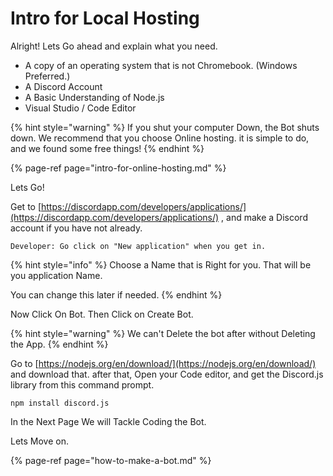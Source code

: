 # Intro for Local Hosting

Alright! Lets Go ahead and explain what you need.

* A copy of an operating system that is not Chromebook. \(Windows Preferred.\)
* A Discord Account
* A Basic Understanding of Node.js
* Visual Studio /  Code Editor

{% hint style="warning" %}
If you shut your computer Down, the Bot shuts down. We recommend that you choose Online hosting. it is simple to do, and we found some free things!
{% endhint %}

{% page-ref page="intro-for-online-hosting.md" %}

Lets Go!

Get to [https://discordapp.com/developers/applications/](https://discordapp.com/developers/applications/) , and make a Discord account if you have not already.

```
Developer: Go click on "New application" when you get in.
```

{% hint style="info" %}
 Choose a Name that is Right for you. That will be you application Name.

You can change this later if needed. 
{% endhint %}

Now Click On Bot. Then Click on Create Bot.

{% hint style="warning" %}
We can't Delete the bot after without Deleting the App. 
{% endhint %}

Go to [https://nodejs.org/en/download/](https://nodejs.org/en/download/) and download that. after that, Open your Code editor, and get the Discord.js library from this command prompt.

```text
npm install discord.js
```

In the Next Page We will Tackle Coding the Bot. 

Lets Move on.

{% page-ref page="how-to-make-a-bot.md" %}

